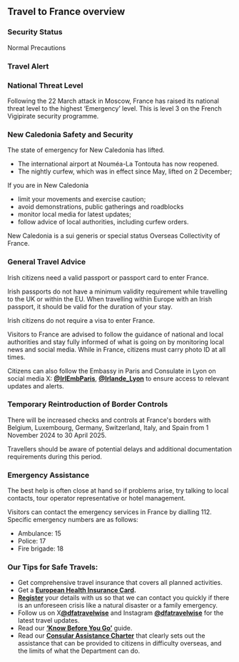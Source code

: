 ## Travel to France overview

### **Security Status**

Normal Precautions

### **Travel Alert**

### **National Threat Level**

Following the 22 March attack in Moscow, France has raised its national threat level to the highest ‘Emergency’ level. This is level 3 on the French Vigipirate security programme.

### **New Caledonia Safety and Security**

The state of emergency for New Caledonia has lifted.

* The international airport at Nouméa-La Tontouta has now reopened.
* The nightly curfew, which was in effect since May, lifted on 2 December;

If you are in New Caledonia

* limit your movements and exercise caution;
* avoid demonstrations, public gatherings and roadblocks
* monitor local media for latest updates;
* follow advice of local authorities, including curfew orders.

New Caledonia is a sui generis or special status Overseas Collectivity of France.

### **General Travel Advice**

Irish citizens need a valid passport or passport card to enter France.

Irish passports do not have a minimum validity requirement while travelling to the UK or within the EU. When travelling within Europe with an Irish passport, it should be valid for the duration of your stay.

Irish citizens do not require a visa to enter France.

Visitors to France are advised to follow the guidance of national and local authorities and stay fully informed of what is going on by monitoring local news and social media. While in France, citizens must carry photo ID at all times.

Citizens can also follow the Embassy in Paris and Consulate in Lyon on social media X: [**@IrlEmbParis**](https://twitter.com/IrlEmbParis), [**@Irlande\_Lyon**](https://twitter.com/Irlande_Lyon) to ensure access to relevant updates and alerts.

### **Temporary Reintroduction of Border Controls**

There will be increased checks and controls at France's borders with Belgium, Luxembourg, Germany, Switzerland, Italy, and Spain from 1 November 2024 to 30 April 2025.

Travellers should be aware of potential delays and additional documentation requirements during this period.

### **Emergency Assistance**

The best help is often close at hand so if problems arise, try talking to local contacts, tour operator representative or hotel management.

Visitors can contact the emergency services in France by dialling 112. Specific emergency numbers are as follows:

* Ambulance: 15
* Police: 17
* Fire brigade: 18

### **Our Tips for Safe Travels:**

* Get comprehensive travel insurance that covers all planned activities.
* Get a [**European Health Insurance Card**](http://www.hse.ie/eng/services/list/1/schemes/EHIC/)**.**
* [**Register**](https://www.ireland.ie/en/dfa/overseas-travel/citizens-registration/) your details with us so that we can contact you quickly if there is an unforeseen crisis like a natural disaster or a family emergency.
* Follow us on X[**@dfatravelwise**](https://www.twitter.com/DFATravelWise) and Instagram [**@dfatravelwise**](https://www.instagram.com/dfatravelwise/) for the latest travel updates.
* Read our [**‘Know Before You Go’**](https://www.ireland.ie/en/dfa/overseas-travel/know-before-you-go/) guide.
* Read our [**Consular Assistance Charter**](https://www.ireland.ie/en/dfa/overseas-travel/assistance-abroad/consular-assistance-charter/) that clearly sets out the assistance that can be provided to citizens in difficulty overseas, and the limits of what the Department can do.